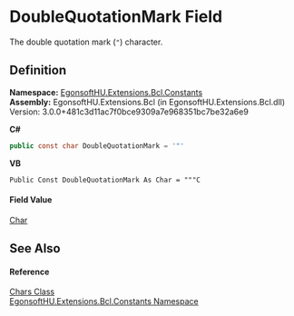 # DoubleQuotationMark Field


The double quotation mark (`"`) character.



## Definition
**Namespace:** <a href="N_EgonsoftHU_Extensions_Bcl_Constants.md">EgonsoftHU.Extensions.Bcl.Constants</a>  
**Assembly:** EgonsoftHU.Extensions.Bcl (in EgonsoftHU.Extensions.Bcl.dll) Version: 3.0.0+481c3d11ac7f0bce9309a7e968351bc7be32a6e9

**C#**
``` C#
public const char DoubleQuotationMark = '"'
```
**VB**
``` VB
Public Const DoubleQuotationMark As Char = """C
```



#### Field Value
<a href="https://learn.microsoft.com/dotnet/api/system.char" target="_blank" rel="noopener noreferrer">Char</a>

## See Also


#### Reference
<a href="T_EgonsoftHU_Extensions_Bcl_Constants_Chars.md">Chars Class</a>  
<a href="N_EgonsoftHU_Extensions_Bcl_Constants.md">EgonsoftHU.Extensions.Bcl.Constants Namespace</a>  

